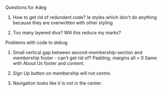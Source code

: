 Questions for Adeg

1. How to get rid of redundant code?  Ie styles which don't do anything because they are overwritten with other styling

2. Too many layered divs?  Will this reduce my marks?




Problems with code to debug

1.  Small vertical gap between second-membership-section and membership footer - can't get rid of?
Padding, margins all = 0
Same with About Us footer and content.

2. Sign Up button on membership will not centre.

3. Navigation looks like it is not in the center.



